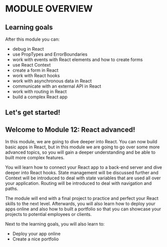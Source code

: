 # MODULE OVERVIEW

## Learning goals
After this module you can:
- debug in React 
- use PropTypes and ErrorBoundaries
- work with events with React elements and how to create forms
- use React Context
- create a form in React
- work with React hooks
- work with asynchronous data in React
- communicate with an external API in React
- work with routing in React
- build a complex React app

## Let's get started!

## Welcome to Module 12: React advanced!

In this module, we are going to dive deeper into React. You can now build basic apps in React, but in this module we are going to go over some more advanced topics, so you will gain a deeper understanding and be able to built more complex features. 

You will learn how to connect your React app to a back-end server and dive deeper into React hooks. State management will be discussed further and Context will be introduced to deal with state variables that are used all over your application. Routing will be introduced to deal with navigation and paths. 

The module will end with a final project to practice and perfect your React skills to the next level. Afterwards, you will also learn how to deploy your apps online and also how to built a portfolio so that you can showcase your projects to potential employees or clients.

Next to the learning goals, you will also learn to:
- Deploy your app online
- Create a nice portfolio
